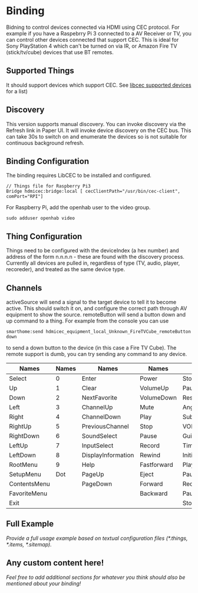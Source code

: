 # <HDMI Cec> Binding

Bidning to control devices connected via HDMI using CEC protocol. For example if you have a Raspebrry Pi 3 connected to a AV Receiver or TV, you can control other devices connected that support CEC. This is ideal for Sony PlayStation 4 which can't be turned on via IR, or Amazon Fire TV (stick/tv/cube) devices that use BT remotes.

## Supported Things

It should support devices which support CEC. See [libcec supported devices](http://libcec.pulse-eight.com/Vendor/Support) for a list)

## Discovery

This version supports manual discovery. You can invoke discovery via the Refresh link in Paper UI. It will invoke device discovery on the CEC bus. This can take 30s to switch on and enumerate the devices so is not suitable for continuous background refresh.

## Binding Configuration

The binding requires LibCEC to be installed and configured. 

```
// Things file for Raspberry Pi3
Bridge hdmicec:bridge:local [ cecClientPath="/usr/bin/cec-client", comPort="RPI"] 
```

For Raspberry Pi, add the openhab user to the video group.
```
sudo adduser openhab video
```

## Thing Configuration

Things need to be configured with the deviceIndex (a hex number) and address of the form n.n.n.n - these are found with the discovery process. Currently all devices are pulled in, regardless of type (TV, audio, player, recoreder), and treated as the same device type. 

## Channels

activeSource will send a signal to the target device to tell it to become active. This should switch it on, and configure the correct path through AV equipment to show the source.
remoteButton will send a button down and up command to a thing. For example from the console you can use
```
smarthome:send hdmicec_equipment_local_Unknown_FireTVCube_remoteButton down
```
to send a down button to the device (in this case a Fire TV Cube). The remote support is dumb, you can try sending any command to any device.

|	Names	|	Names	|	Names	|	Names	|	Names	|	Names	|
|	---	|	---	|	---	|	---	|	---	|	---	|
|	Select	|	0	|	Enter	|	Power	|	StopRecord	|	MuteFunction	|
|	Up	|	1	|	Clear	|	VolumeUp	|	PauseRecord	|	RestoreVolumeFunction	|
|	Down	|	2	|	NextFavorite	|	VolumeDown	|	Reserved	|	TuneFunction	|
|	Left	|	3	|	ChannelUp	|	Mute	|	Angle	|	SelectMediaFunction	|
|	Right	|	4	|	ChannelDown	|	Play	|	Subpicture	|	SelectA/VInputFunction	|
|	RightUp	|	5	|	PreviousChannel	|	Stop	|	VOD	|	SelectAudioInputFunction	|
|	RightDown	|	6	|	SoundSelect	|	Pause	|	Guide	|	PowerToggleFunction	|
|	LeftUp	|	7	|	InputSelect	|	Record	|	Timer	|	PowerOffFunction	|
|	LeftDown	|	8	|	DisplayInformation	|	Rewind	|	InitialConfiguration	|	PowerOnFunction	|
|	RootMenu	|	9	|	Help	|	Fastforward	|	PlayFunction	|	Blue	|
|	SetupMenu	|	Dot	|	PageUp	|	Eject	|	PausePlayFunction	|	Red	|
|	ContentsMenu	|		|	PageDown	|	Forward	|	RecordFunction	|	Green	|
|	FavoriteMenu	|		|		|	Backward	|	PauseRecordFunction	|	Yellow	|
|	Exit	|		|		|		|	StopFunction	|	Data	|

## Full Example

_Provide a full usage example based on textual configuration files (*.things, *.items, *.sitemap)._

## Any custom content here!

_Feel free to add additional sections for whatever you think should also be mentioned about your binding!_

